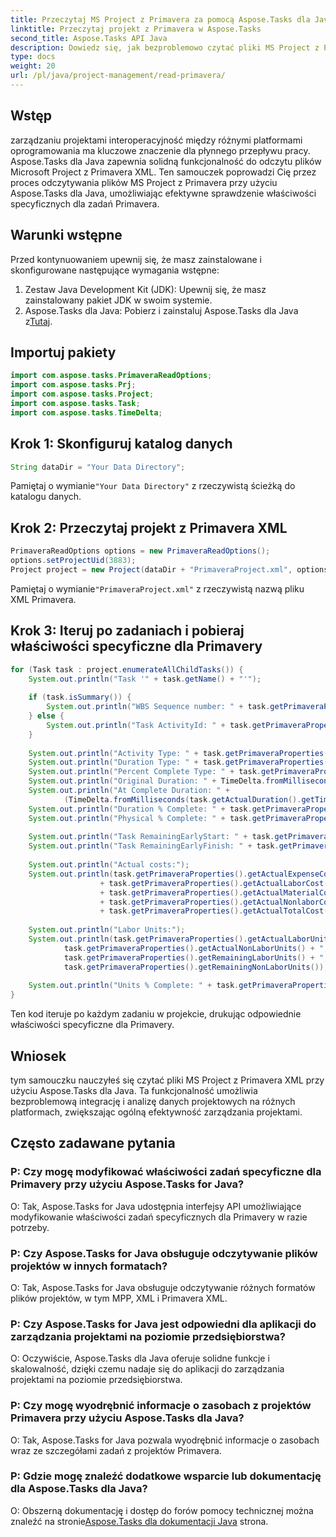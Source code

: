 ```yaml
---
title: Przeczytaj MS Project z Primavera za pomocą Aspose.Tasks dla Java
linktitle: Przeczytaj projekt z Primavera w Aspose.Tasks
second_title: Aspose.Tasks API Java
description: Dowiedz się, jak bezproblemowo czytać pliki MS Project z Primavera XML za pomocą Aspose.Tasks dla Java. Zwiększ efektywność zarządzania projektami.
type: docs
weight: 20
url: /pl/java/project-management/read-primavera/
---
```

## Wstęp
zarządzaniu projektami interoperacyjność między różnymi platformami oprogramowania ma kluczowe znaczenie dla płynnego przepływu pracy. Aspose.Tasks dla Java zapewnia solidną funkcjonalność do odczytu plików Microsoft Project z Primavera XML. Ten samouczek poprowadzi Cię przez proces odczytywania plików MS Project z Primavera przy użyciu Aspose.Tasks dla Java, umożliwiając efektywne sprawdzenie właściwości specyficznych dla zadań Primavera.
## Warunki wstępne
Przed kontynuowaniem upewnij się, że masz zainstalowane i skonfigurowane następujące wymagania wstępne:
1. Zestaw Java Development Kit (JDK): Upewnij się, że masz zainstalowany pakiet JDK w swoim systemie.
2.  Aspose.Tasks dla Java: Pobierz i zainstaluj Aspose.Tasks dla Java z[Tutaj](https://releases.aspose.com/tasks/java/).

## Importuj pakiety
```java
import com.aspose.tasks.PrimaveraReadOptions;
import com.aspose.tasks.Prj;
import com.aspose.tasks.Project;
import com.aspose.tasks.Task;
import com.aspose.tasks.TimeDelta;
```
## Krok 1: Skonfiguruj katalog danych
```java
String dataDir = "Your Data Directory";
```
 Pamiętaj o wymianie`"Your Data Directory"` z rzeczywistą ścieżką do katalogu danych.
## Krok 2: Przeczytaj projekt z Primavera XML
```java
PrimaveraReadOptions options = new PrimaveraReadOptions();
options.setProjectUid(3883);
Project project = new Project(dataDir + "PrimaveraProject.xml", options);
```
 Pamiętaj o wymianie`"PrimaveraProject.xml"` z rzeczywistą nazwą pliku XML Primavera.
## Krok 3: Iteruj po zadaniach i pobieraj właściwości specyficzne dla Primavery
```java
for (Task task : project.enumerateAllChildTasks()) {
    System.out.println("Task '" + task.getName() + "'");
    
    if (task.isSummary()) {
        System.out.println("WBS Sequence number: " + task.getPrimaveraProperties().getSequenceNumber());
    } else {
        System.out.println("Task ActivityId: " + task.getPrimaveraProperties().getActivityId());
    }
    
    System.out.println("Activity Type: " + task.getPrimaveraProperties().getActivityType());
    System.out.println("Duration Type: " + task.getPrimaveraProperties().getDurationType());
    System.out.println("Percent Complete Type: " + task.getPrimaveraProperties().getPercentCompleteType());
    System.out.println("Original Duration: " + TimeDelta.fromMilliseconds(task.getDuration().getTimeSpan()).getTotalHours());
    System.out.println("At Complete Duration: " +
            (TimeDelta.fromMilliseconds(task.getActualDuration().getTimeSpan()).getTotalHours() + TimeDelta.fromMilliseconds(task.getRemainingDuration().getTimeSpan()).getTotalHours()));
    System.out.println("Duration % Complete: " + task.getPrimaveraProperties().getDurationPercentComplete());
    System.out.println("Physical % Complete: " + task.getPrimaveraProperties().getPhysicalPercentComplete());
    
    System.out.println("Task RemainingEarlyStart: " + task.getPrimaveraProperties().getRemainingEarlyStart());
    System.out.println("Task RemainingEarlyFinish: " + task.getPrimaveraProperties().getRemainingEarlyFinish());
    
    System.out.println("Actual costs:");
    System.out.println(task.getPrimaveraProperties().getActualExpenseCost() + ", "
                    + task.getPrimaveraProperties().getActualLaborCost() + ", "
                    + task.getPrimaveraProperties().getActualMaterialCost() + ", "
                    + task.getPrimaveraProperties().getActualNonlaborCost() + ", Total: "
                    + task.getPrimaveraProperties().getActualTotalCost());
    
    System.out.println("Labor Units:");
    System.out.println(task.getPrimaveraProperties().getActualLaborUnits() + ", " +
            task.getPrimaveraProperties().getActualNonLaborUnits() + ", " +
            task.getPrimaveraProperties().getRemainingLaborUnits() + ", " +
            task.getPrimaveraProperties().getRemainingNonLaborUnits());
    
    System.out.println("Units % Complete: " + task.getPrimaveraProperties().getUnitsPercentComplete());
}
```
Ten kod iteruje po każdym zadaniu w projekcie, drukując odpowiednie właściwości specyficzne dla Primavery.

## Wniosek
tym samouczku nauczyłeś się czytać pliki MS Project z Primavera XML przy użyciu Aspose.Tasks dla Java. Ta funkcjonalność umożliwia bezproblemową integrację i analizę danych projektowych na różnych platformach, zwiększając ogólną efektywność zarządzania projektami.
## Często zadawane pytania
### P: Czy mogę modyfikować właściwości zadań specyficzne dla Primavery przy użyciu Aspose.Tasks for Java?
O: Tak, Aspose.Tasks for Java udostępnia interfejsy API umożliwiające modyfikowanie właściwości zadań specyficznych dla Primavery w razie potrzeby.
### P: Czy Aspose.Tasks for Java obsługuje odczytywanie plików projektów w innych formatach?
O: Tak, Aspose.Tasks for Java obsługuje odczytywanie różnych formatów plików projektów, w tym MPP, XML i Primavera XML.
### P: Czy Aspose.Tasks for Java jest odpowiedni dla aplikacji do zarządzania projektami na poziomie przedsiębiorstwa?
O: Oczywiście, Aspose.Tasks dla Java oferuje solidne funkcje i skalowalność, dzięki czemu nadaje się do aplikacji do zarządzania projektami na poziomie przedsiębiorstwa.
### P: Czy mogę wyodrębnić informacje o zasobach z projektów Primavera przy użyciu Aspose.Tasks dla Java?
O: Tak, Aspose.Tasks for Java pozwala wyodrębnić informacje o zasobach wraz ze szczegółami zadań z projektów Primavera.
### P: Gdzie mogę znaleźć dodatkowe wsparcie lub dokumentację dla Aspose.Tasks dla Java?
 O: Obszerną dokumentację i dostęp do forów pomocy technicznej można znaleźć na stronie[Aspose.Tasks dla dokumentacji Java](https://reference.aspose.com/tasks/java/) strona.